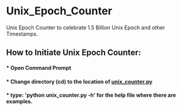 # Unix_Epoch_Counter
Unix Epoch Counter to celebrate 1.5 Billion Unix Epoch and other Timestamps.


## How to Initiate Unix Epoch Counter:
#### * Open Command Prompt
#### * Change directory (cd) to the location of [unix_counter.py](https://github.com/vdatasci/Unix_Epoch_Counter/blob/master/unix_period.py)
#### * type: 'python unix_counter.py -h' for the help file where there are examples.

